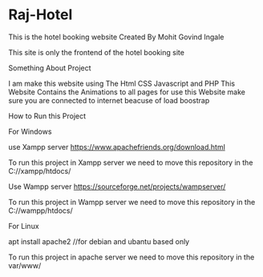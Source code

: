 # Raj-Hotel
This is the hotel booking website Created By Mohit Govind Ingale

This site is only the frontend of the hotel booking site 

Something About Project

I am make this website using The Html CSS Javascript and PHP 
This Website Contains the Animations to all pages 
for use this Website make sure you are connected to internet beacuse of load boostrap 


How to Run this Project

For Windows 


use Xampp server 
https://www.apachefriends.org/download.html

To run this project in Xampp server we need to move this repository in the C://xampp/htdocs/


Use Wampp server
https://sourceforge.net/projects/wampserver/

To run this project in Wampp server we need to move this repository in the C://wampp/htdocs/




For Linux

apt install apache2 //for debian and ubantu based only

To run this project in apache server we need to move this repository in the var/www/





